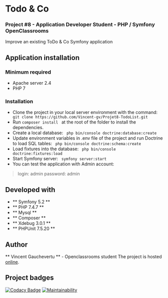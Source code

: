# Todo & Co

### Project #8 - Application Developer Student - PHP / Symfony OpenClassrooms

Improve an existing ToDo & Co Symfony application

## Application installation

### Minimum required

* Apache server 2.4
* PHP 7

### Installation

* Clone the project in your local server environment with the command:
`` 
git clone https://github.com/Vincent-gv/Projet8-TodoList.git
`` 
* Run 
`` composer install 
``  at the root of the folder to install the dependencies.
* Create a local database: 
`` 
php bin/console doctrine:database:create
`` 
* Update environment variables in .env file of the project and run Doctrine to load SQL tables: 
`` 
php bin/console doctrine:schema:create
`` 
 * Load fixtures into the database: 
`` 
 php bin/console doctrine:fixtures:load
``  
 * Start Symfony server: 
`` 
 symfony server:start
`` 
* You can test the application with Admin account:
 > login: admin
 > password: admin

## Developed with

* ** Symfony 5.2 **
* ** PHP 7.4.7 **
* ** Mysql **
* ** Composer **
* ** Xdebug 3.0.1 **
* ** PHPUnit 7.5.20 **

## Author

** Vincent Gauchevertu ** - Openclassrooms student
The project is hosted [online](https://todo.vincent-dev.com/).

## Project badges

[![Codacy Badge](https://app.codacy.com/project/badge/Grade/b9fcb8208a03424797c3d2b4a49562fb)](https://app.codacy.com/gh/Vincent-gv/Projet8-TodoList/dashboard)
[![Maintainability](https://api.codeclimate.com/v1/badges/2b78659c63a712b969bc/maintainability)](https://codeclimate.com/github/Vincent-gv/projet8-TodoList/maintainability)
